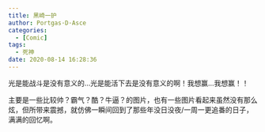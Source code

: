 ```yaml
---
title: 黑崎一护
author: Portgas·D·Asce
categories:
  - [Comic]
tags:
  - 死神
date: 2020-08-14 16:28:36
---
```


光是能战斗是没有意义的…光是能活下去是没有意义的啊！我想赢…我想赢！！

<!--more-->

主要是一些比较帅？霸气？酷？牛逼？的图片，也有一些图片看起来虽然没有那么炫，但所带来震撼，就仿佛一瞬间回到了那些年没日没夜/一周一更追番的日子，满满的回忆啊。

